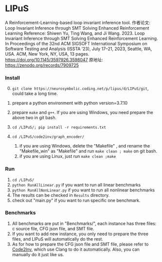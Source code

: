 # LIPuS

A Reinforcement-Learning-based loop invariant inference tool.
作者论文: Loop Invariant Inference through SMT Solving Enhanced Reinforcement Learning
Reference: Shiwen Yu, Ting Wang, and Ji Wang. 2023. Loop Invariant Inference through SMT Solving Enhanced Reinforcement Learning. In Proceedings of the 32nd ACM SIGSOFT International Symposium on Software Testing and Analysis (ISSTA ’23), July 17–21, 2023, Seattle, WA, USA. ACM, New York, NY, USA, 13 pages. https://doi.org/10.1145/3597926.3598047
原地址: https://zenodo.org/records/7909725
### Install

0. `git clone https://neurosymbolic.coding.net/p/lipus/d/LIPuS/git`, could take a long time.

1. prepare a python environment with python version=3.7.10
2. prepare `make` and `g++`. If you are using Windows, you need prepare the above two in git bash.
3. `cd /LIPuS/; pip install -r requirements.txt`
4. `cd /LIPuS/code2inv/graph_encoder/`
   1. if you are using Windows, delete the "Makefile" , and rename the "Makefile_win" as "Makefile" and run `make clean ; make` on git bash.
   2. if you are using Linux, just run `make clean ;make`

### Run

1. `cd /LIPuS/`
2. `python RunAllLinear.py` if you want to run all linear benchmarks
3. `python RunAllNonLinear.py` if you want to run all nonlinear benchmarks
4. The results can be checked in `Results` directory.
5. check out "main.py" if you want to run specific one benchmark.

### Benchmarks

1. All benchmarks are put in "Benchmarks/", each instance has three files: c source file, CFG json file, and SMT file.
2. If you want to add new instance, you only need to prepare the three files, and LIPuS will automatically do the rest.
3. As for how to prepare the CFG json file and SMT file, please refer to [Code2Inv](https://github.com/PL-ML/code2inv), which use Clang to do it automatically. Also, you can manually do it just like us.
